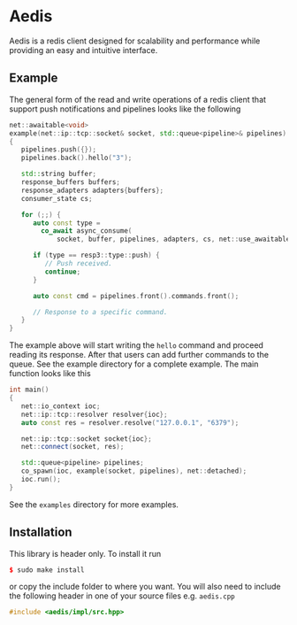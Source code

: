 # Aedis

Aedis is a redis client designed for scalability and performance while
providing an easy and intuitive interface.

## Example

The general form of the read and write operations of a redis client
that support push notifications and pipelines looks like the following

```cpp
net::awaitable<void>
example(net::ip::tcp::socket& socket, std::queue<pipeline>& pipelines)
{
   pipelines.push({});
   pipelines.back().hello("3");

   std::string buffer;
   response_buffers buffers;
   response_adapters adapters{buffers};
   consumer_state cs;

   for (;;) {
      auto const type =
        co_await async_consume(
            socket, buffer, pipelines, adapters, cs, net::use_awaitable);

      if (type == resp3::type::push) {
         // Push received.
         continue;
      }

      auto const cmd = pipelines.front().commands.front();

      // Response to a specific command.
   }
}
```

The example above will start writing the `hello` command and proceed
reading its response. After that users can add further commands to the
queue. See the example directory for a complete example. The main
function looks like this

```cpp
int main()
{
   net::io_context ioc;
   net::ip::tcp::resolver resolver{ioc};
   auto const res = resolver.resolve("127.0.0.1", "6379");

   net::ip::tcp::socket socket{ioc};
   net::connect(socket, res);

   std::queue<pipeline> pipelines;
   co_spawn(ioc, example(socket, pipelines), net::detached);
   ioc.run();
}
```

See the `examples` directory for more examples.

## Installation

This library is header only. To install it run

```cpp
$ sudo make install
```

or copy the include folder to where you want.  You will also need to include
the following header in one of your source files e.g. `aedis.cpp`

```cpp
#include <aedis/impl/src.hpp>
```

